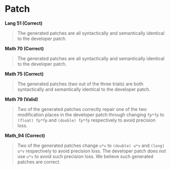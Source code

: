 # Patch

**Lang 51 (Correct)**
> The generated patches are all syntactically and semantically identical to the developer patch.

**Math 70 (Correct)**
> The generated patches are all syntactically and semantically identical to the developer patch.

**Math 75 (Correct)**
> The generated patches (two out of the three trials) are both syntactically and semantically identical to the developer patch.

**Math 79 (Valid)**
> Two of the generated patches correctly repair one of the two modification places in the developer patch through changing `fp*fp` to `(float) fp*fp` and `(double) fp*fp` respectively to avoid precision loss.

**Math_94 (Correct)**
> Two of the generated patches change `u*v` to `(double) u*v` and `(long) u*v` respectively to avoid precision loss. The developer patch does not use `u*v` to avoid such precision loss. We believe such generated patches are correct.